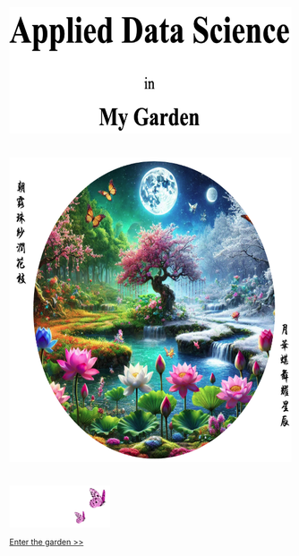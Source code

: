 
<p align="center">
<img src="https://github.com/lady-h-world/My_Garden/blob/main/images/cover/cover_title.png" width="517" height="226" />
</p>

#

<p align="center">
<img src="https://github.com/lady-h-world/My_Garden/blob/main/images/cover/my_garden_v3.png" width="672" height="545" />
</p>

#

<p align="left">
<img src="https://github.com/lady-h-world/My_Garden/blob/main/images/follow_us.png" width="180" height="75" />
</p>

[Enter the garden >>][1]


[1]:https://github.com/lady-h-world/My_Garden/blob/main/reading_pages/cover/welcome.md
